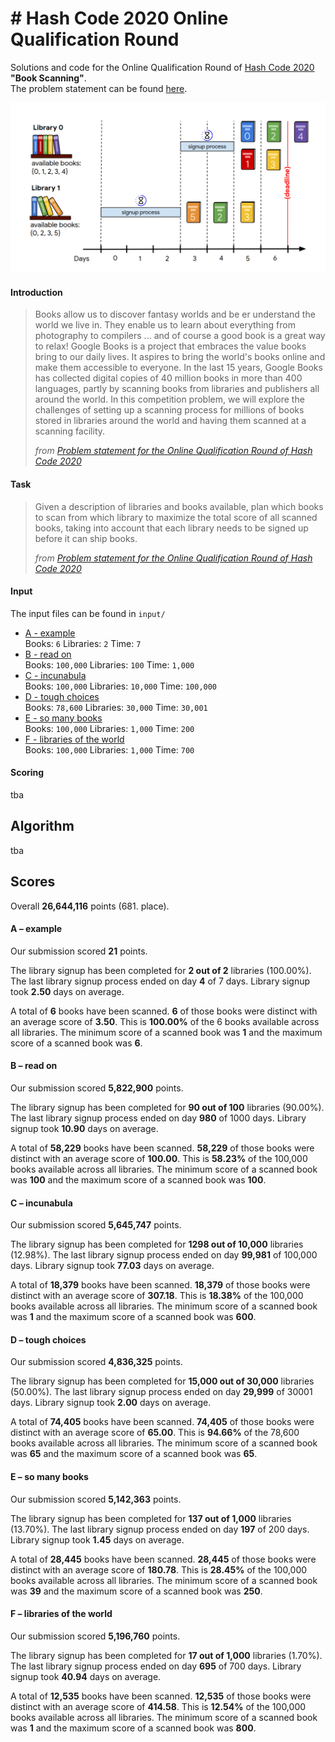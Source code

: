 # \# Hash Code 2020 Online Qualification Round

Solutions and code for the Online Qualification Round of [Hash Code 2020](https://codingcompetitions.withgoogle.com/hashcode) **"Book Scanning"**.  
The problem statement can be found [here](hashcode_2020_online_qualification_round.pdf).

![Hash Code 2020 Online Qualification Round Teaser](online_qualification_round_teaser.png)

#### Introduction

> Books allow us to discover fantasy worlds and be er understand the world we live in.
  They enable us to learn about everything from photography to compilers ... and of
  course a good book is a great way to relax!
  Google Books is a project that embraces the value books bring to our daily lives.
  It aspires to bring the world's books online and make them accessible to everyone. In the
  last 15 years, Google Books has collected digital copies of 40 million books in more
  than 400 languages, partly by scanning books from libraries and publishers all around
  the world.
  In this competition problem, we will explore the challenges of setting up a scanning
  process for millions of books stored in libraries around the world and having them
  scanned at a scanning facility.
>
> _from [Problem statement for the Online Qualification Round of Hash Code 2020](hashcode_2020_online_qualification_round.pdf)_

#### Task

> Given a description of libraries and books available, plan which books to scan from
  which library to maximize the total score of all scanned books, taking into account that
  each library needs to be signed up before it can ship books.
>
> _from [Problem statement for the Online Qualification Round of Hash Code 2020](hashcode_2020_online_qualification_round.pdf)_

#### Input

The input files can be found in `input/`

- [A - example](input/a.txt)  
    Books: `6` Libraries: `2` Time: `7`
- [B - read on](input/b.txt)  
    Books: `100,000` Libraries: `100` Time: `1,000`
- [C - incunabula](input/c.txt)  
    Books: `100,000` Libraries: `10,000` Time: `100,000`
- [D - tough choices](input/d.txt)  
    Books: `78,600` Libraries: `30,000` Time: `30,001`
- [E - so many books](input/e.txt)  
    Books: `100,000` Libraries: `1,000` Time: `200`  
- [F - libraries of the world](input/f.txt)  
    Books: `100,000` Libraries: `1,000` Time: `700`

#### Scoring

tba

## Algorithm

tba  

## Scores

Overall **26,644,116** points (681. place).

#### A – example

Our submission scored **21** points.

The library signup has been completed for **2 out of 2** libraries (100.00%).
The last library signup process ended on day **4** of 7 days.
Library signup took **2.50** days on average.

A total of **6** books have been scanned.
**6** of those books were distinct with an average score of **3.50**.
This is **100.00%** of the 6 books available across all libraries.
The minimum score of a scanned book was **1** and the maximum score of a scanned book was **6**.

#### B – read on

Our submission scored **5,822,900** points.

The library signup has been completed for **90 out of 100** libraries (90.00%).
The last library signup process ended on day **980** of 1000 days.
Library signup took **10.90** days on average.

A total of **58,229** books have been scanned.
**58,229** of those books were distinct with an average score of **100.00**.
This is **58.23%** of the 100,000 books available across all libraries.
The minimum score of a scanned book was **100** and the maximum score of a scanned book was **100**.

#### C – incunabula

Our submission scored **5,645,747** points.

The library signup has been completed for **1298 out of 10,000** libraries (12.98%).
The last library signup process ended on day **99,981** of 100,000 days.
Library signup took **77.03** days on average.

A total of **18,379** books have been scanned.
**18,379** of those books were distinct with an average score of **307.18**.
This is **18.38%** of the 100,000 books available across all libraries.
The minimum score of a scanned book was **1** and the maximum score of a scanned book was **600**.

#### D – tough choices

Our submission scored **4,836,325** points.

The library signup has been completed for **15,000 out of 30,000** libraries (50.00%).
The last library signup process ended on day **29,999** of 30001 days.
Library signup took **2.00** days on average.

A total of **74,405** books have been scanned.
**74,405** of those books were distinct with an average score of **65.00**.
This is **94.66%** of the 78,600 books available across all libraries.
The minimum score of a scanned book was **65** and the maximum score of a scanned book was **65**.

####  E – so many books

Our submission scored **5,142,363** points.

The library signup has been completed for **137 out of 1,000** libraries (13.70%).
The last library signup process ended on day **197** of 200 days.
Library signup took **1.45** days on average.

A total of **28,445** books have been scanned.
**28,445** of those books were distinct with an average score of **180.78**.
This is **28.45%** of the 100,000 books available across all libraries.
The minimum score of a scanned book was **39** and the maximum score of a scanned book was **250**.

#### F – libraries of the world

Our submission scored **5,196,760** points.

The library signup has been completed for **17 out of 1,000** libraries (1.70%).
The last library signup process ended on day **695** of 700 days.
Library signup took **40.94** days on average.

A total of **12,535** books have been scanned.
**12,535** of those books were distinct with an average score of **414.58**.
This is **12.54%** of the 100,000 books available across all libraries.
The minimum score of a scanned book was **1** and the maximum score of a scanned book was **800**.
